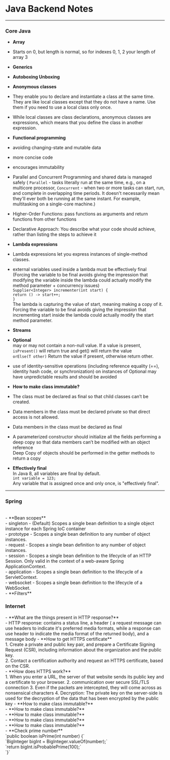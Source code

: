 # Java Backend Notes

- ---------------------------------
<h3>Core Java</h3>

- **Array**<br>
- Starts on 0, but length is normal, so for indexes 0, 1, 2 your length of array 3
- **Generics**<br>

- **Autoboxing Unboxing**<br>
- **Anonymous classes**<br>
- They enable you to declare and instantiate a class at the same time. They are like local classes except that they do not have a name. Use them if you need to use a local class only once.
- While local classes are class declarations, anonymous classes are expressions, which means that you define the class in another expression.
- **Functional programming**<br>
- avoiding changing-state and mutable data
- more concise code
- encourages immutability
- Parallel and Concurrent Programming and shared data is managed safely (
  `Parallel` - tasks literally run at the same time, e.g., on a multicore
  processor, `Concurrent` - when two or more tasks can start, run, and complete in
  overlapping time periods. It doesn't necessarily mean they'll ever both be running at
  the same instant. For example, multitasking on a single-core machine.)
- Higher-Order Functions: pass functions as arguments and return
  functions from other functions
- Declarative Approach: You describe what your code should achieve, rather
  than listing the steps to achieve it
- **Lambda expressions**<br>
- Lambda expressions let you express instances of single-method classes.
-  external variables used inside a lambda must be effectively final (Forcing the variable to be final avoids giving the impression that modifying the variable inside the lambda could actually modify the method parameter + concurrency issues)<br>
   `Supplier<Integer> incrementer(int start) {`\
   `return () -> start++;`\
   `}`\
   The lambda is capturing the value of start, meaning making a copy of it. Forcing the variable to be final avoids giving the impression that incrementing start inside the lambda could actually modify the start method parameter.
- **Streams**
- **Optional**<br>
  may or may not contain a non-null value. If a value is present,
  `isPresent()` will return true and get() will return the value<br>
  `orElse(T other)`
  Return the value if present, otherwise return other.
- use of identity-sensitive operations (including reference equality (==),
  identity hash code, or synchronization) on instances of Optional may have
  unpredictable results and should be avoided
- **How to make class immutable?**<br>
- The class must be declared as final so that child classes can’t be created.
- Data members in the class must be declared private so that direct access is not allowed.<br>
- Data members in the class must be declared as final<br>
- A parameterized constructor should initialize all the fields performing a deep copy so that data members can’t be modified with an object reference <br>
  Deep Copy of objects should be performed in the getter methods to return a copy<br>
- **Effectively final**<br>
In Java 8, all variables are final by default.<br>
`int variable = 123;`<br>
Any variable that is assigned once and only once, is "effectively final".
- --------------------------------------------------------
<h3>Spring</h3><br>
- **Bean scopes**<br>
- singleton - (Default) Scopes a single bean definition to a single object instance for each
  Spring IoC container<br>
- prototype - Scopes a single bean definition to any number of object instances.<br>
- request - Scopes a single bean definition to any number of object instances.<br>
- session - Scopes a single bean definition to the lifecycle of an HTTP Session. Only valid
  in the context of a web-aware Spring ApplicationContext.<br>
- application - Scopes a single bean definition to the lifecycle of a ServletContext.<br>
- websocket - Scopes a single bean definition to the lifecycle of a WebSocket.<br>
- **Filters**<br>
<h3>Internet</h3>
- **What are the things present in HTTP response?**<br>
-  HTTP response: contains a status line, a header ( a request message can use headers to indicate it's preferred media formats, while a response can use header to indicate the media format of the returned body), and a message body
- **How to get HTTPS certificate**<br>
1. Create a private and public key pair, and prepare a Certificate Signing Request (CSR), including information about the organization and the public key. <br>
2. Contact a certification authority and request an HTTPS certificate, based on the CSR.<br>
- **How does HTTPS work?**<br>
1. When you enter a URL, the server of that website sends its public key and a certificate to your browser.
2. communication over secure SSL/TLS connection
3. Even if the packets are intercepted, they will come across as nonsensical characters
4. Decryption: The private key on the server-side is used for the decryption of the data that has been encrypted by the public key
- **How to make class immutable?**<br>
- **How to make class immutable?**<br>
- **How to make class immutable?**<br>
- **How to make class immutable?**<br>
- **How to make class immutable?**<br>
- **Check prime number**<br>
  `public boolean isPrime(int number) {`<br>
  `BigInteger bigInt = BigInteger.valueOf(number);`<br>
  `return bigInt.isProbablePrime(100);`<br>
  `}`<br>
